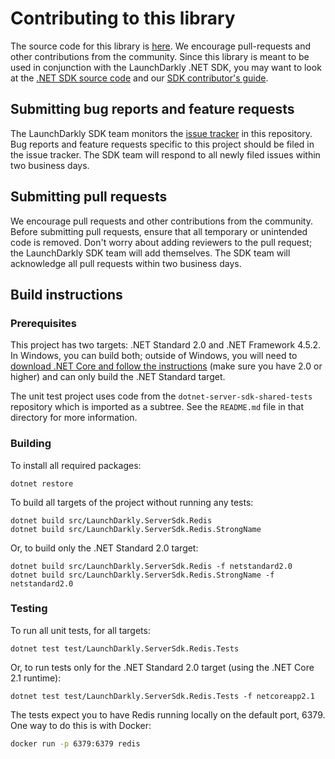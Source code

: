 # Contributing to this library

The source code for this library is [here](https://github.com/launchdarkly/dotnet-server-sdk-redis). We encourage pull-requests and other contributions from the community. Since this library is meant to be used in conjunction with the LaunchDarkly .NET SDK, you may want to look at the [.NET SDK source code](https://github.com/launchdarkly/dotnet-server-sdk) and our [SDK contributor's guide](http://docs.launchdarkly.com/docs/sdk-contributors-guide).

## Submitting bug reports and feature requests
 
The LaunchDarkly SDK team monitors the [issue tracker](https://github.com/launchdarkly/dotnet-server-sdk-redis/issues) in this repository. Bug reports and feature requests specific to this project should be filed in the issue tracker. The SDK team will respond to all newly filed issues within two business days.
 
## Submitting pull requests
 
We encourage pull requests and other contributions from the community. Before submitting pull requests, ensure that all temporary or unintended code is removed. Don't worry about adding reviewers to the pull request; the LaunchDarkly SDK team will add themselves. The SDK team will acknowledge all pull requests within two business days.
 
## Build instructions
 
### Prerequisites

This project has two targets: .NET Standard 2.0 and .NET Framework 4.5.2. In Windows, you can build both; outside of Windows, you will need to [download .NET Core and follow the instructions](https://dotnet.microsoft.com/download) (make sure you have 2.0 or higher) and can only build the .NET Standard target.

The unit test project uses code from the `dotnet-server-sdk-shared-tests` repository which is imported as a subtree. See the `README.md` file in that directory for more information.

### Building

To install all required packages:

```
dotnet restore
```

To build all targets of the project without running any tests:

```
dotnet build src/LaunchDarkly.ServerSdk.Redis
dotnet build src/LaunchDarkly.ServerSdk.Redis.StrongName
```

Or, to build only the .NET Standard 2.0 target:

```
dotnet build src/LaunchDarkly.ServerSdk.Redis -f netstandard2.0
dotnet build src/LaunchDarkly.ServerSdk.Redis.StrongName -f netstandard2.0
```

### Testing

To run all unit tests, for all targets:

```
dotnet test test/LaunchDarkly.ServerSdk.Redis.Tests
```

Or, to run tests only for the .NET Standard 2.0 target (using the .NET Core 2.1 runtime):

```
dotnet test test/LaunchDarkly.ServerSdk.Redis.Tests -f netcoreapp2.1
```

The tests expect you to have Redis running locally on the default port, 6379. One way to do this is with Docker:

```bash
docker run -p 6379:6379 redis
```

